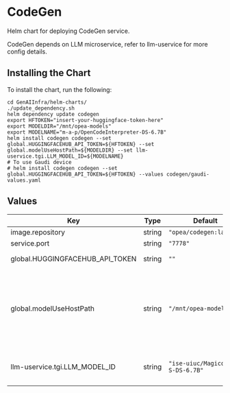 # CodeGen

Helm chart for deploying CodeGen service.

CodeGen depends on LLM microservice, refer to llm-uservice for more config details.

## Installing the Chart

To install the chart, run the following:

```console
cd GenAIInfra/helm-charts/
./update_dependency.sh
helm dependency update codegen
export HFTOKEN="insert-your-huggingface-token-here"
export MODELDIR="/mnt/opea-models"
export MODELNAME="m-a-p/OpenCodeInterpreter-DS-6.7B"
helm install codegen codegen --set global.HUGGINGFACEHUB_API_TOKEN=${HFTOKEN} --set global.modelUseHostPath=${MODELDIR} --set llm-uservice.tgi.LLM_MODEL_ID=${MODELNAME}
# To use Gaudi device
# helm install codegen codegen --set global.HUGGINGFACEHUB_API_TOKEN=${HFTOKEN} --values codegen/gaudi-values.yaml
```

## Values

| Key                             | Type   | Default                          | Description                                                                                                                                                  |
| ------------------------------- | ------ | -------------------------------- | ------------------------------------------------------------------------------------------------------------------------------------------------------------ |
| image.repository                | string | `"opea/codegen:latest"`          |                                                                                                                                                              |
| service.port                    | string | `"7778"`                         |                                                                                                                                                              |
| global.HUGGINGFACEHUB_API_TOKEN | string | `""`                             | Your own Hugging Face API token                                                                                                                              |
| global.modelUseHostPath         | string | `"/mnt/opea-models"`             | Cached models directory, tgi will not download if the model is cached here. The host path "modelUseHostPath" will be mounted to container as /data directory |
| llm-uservice.tgi.LLM_MODEL_ID   | string | `"ise-uiuc/Magicoder-S-DS-6.7B"` | Models id from https://huggingface.co/, or predownloaded model directory                                                                                     |
